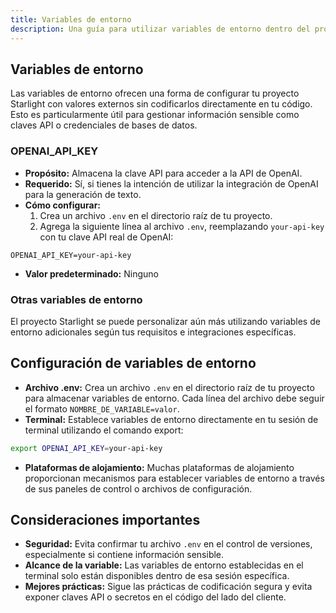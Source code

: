 ```yaml
---
title: Variables de entorno
description: Una guía para utilizar variables de entorno dentro del proyecto Starlight.
---
```


## Variables de entorno

Las variables de entorno ofrecen una forma de configurar tu proyecto Starlight con valores externos sin codificarlos directamente en tu código. Esto es particularmente útil para gestionar información sensible como claves API o credenciales de bases de datos.

### OPENAI\_API\_KEY

*   **Propósito:** Almacena la clave API para acceder a la API de OpenAI.
*   **Requerido:** Sí, si tienes la intención de utilizar la integración de OpenAI para la generación de texto.
*   **Cómo configurar:**
    1.  Crea un archivo `.env` en el directorio raíz de tu proyecto. 
    2.  Agrega la siguiente línea al archivo `.env`, reemplazando `your-api-key` con tu clave API real de OpenAI:

```
OPENAI_API_KEY=your-api-key
```

*   **Valor predeterminado:** Ninguno

### Otras variables de entorno

El proyecto Starlight se puede personalizar aún más utilizando variables de entorno adicionales según tus requisitos e integraciones específicas.

## Configuración de variables de entorno

*   **Archivo .env:** Crea un archivo `.env` en el directorio raíz de tu proyecto para almacenar variables de entorno. Cada línea del archivo debe seguir el formato `NOMBRE_DE_VARIABLE=valor`.
*   **Terminal:** Establece variables de entorno directamente en tu sesión de terminal utilizando el comando export:

```bash
export OPENAI_API_KEY=your-api-key
```

*   **Plataformas de alojamiento:** Muchas plataformas de alojamiento proporcionan mecanismos para establecer variables de entorno a través de sus paneles de control o archivos de configuración.

## Consideraciones importantes

*   **Seguridad:** Evita confirmar tu archivo `.env` en el control de versiones, especialmente si contiene información sensible.
*   **Alcance de la variable:** Las variables de entorno establecidas en el terminal solo están disponibles dentro de esa sesión específica.
*   **Mejores prácticas:** Sigue las prácticas de codificación segura y evita exponer claves API o secretos en el código del lado del cliente. 






